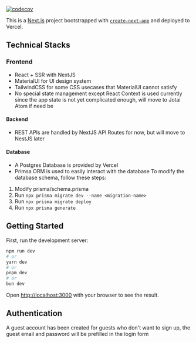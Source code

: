 [![codecov](https://codecov.io/github/basdnguyen/petbook/graph/badge.svg?token=A0LEUZIB1O)](https://codecov.io/github/basdnguyen/petbook)

This is a [Next.js](https://nextjs.org/) project bootstrapped with [`create-next-app`](https://github.com/vercel/next.js/tree/canary/packages/create-next-app) and deployed to Vercel.

## Technical Stacks
### Frontend
* React + SSR with NextJS
* MaterialUI for UI design system
* TailwindCSS for some CSS usecases that MaterialUI cannot satisfy
* No special state management except React Context is used currently since the app state is not yet complicated enough, will move to Jotai Atom if need be

#### Backend
* REST APIs are handled by NextJS API Routes for now, but will move to NestJS later

#### Database
* A Postgres Database is provided by Vercel
* Primsa ORM is used to easily interact with the database
To modify the database schema, follow these steps:
1. Modify prisma/schema.prisma
2. Run `npx prisma migrate dev --name <migration-name>`
3. Run `npx prisma migrate deploy`
4. Run `npx prisma generate`

## Getting Started

First, run the development server:

```bash
npm run dev
# or
yarn dev
# or
pnpm dev
# or
bun dev
```

Open [http://localhost:3000](http://localhost:3000) with your browser to see the result.

## Authentication
A guest account has been created for guests who don't want to sign up, the guest email and password will be prefilled in the login form
